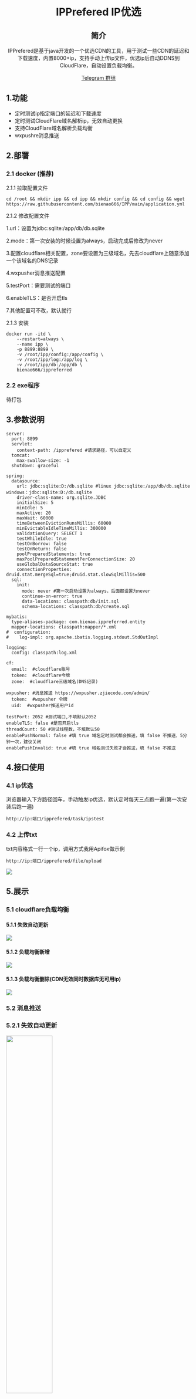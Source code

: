 <div align="center">

# IPPrefered IP优选

## 简介
IPPrefered是基于java开发的一个优选CDN的工具，用于测试一些CDN的延迟和下载速度，内置8000+ip，支持手动上传ip文件，优选ip后自动DDNS到CloudFlare，自动设置负载均衡。

[Telegram 群组](https://t.me/bienao_airport)
</div>

## 1.功能
* 定时测试ip指定端口的延迟和下载速度
* 定时测试CloudFlare域名解析ip，无效自动更换
* 支持CloudFlare域名解析负载均衡
* wxpushre消息推送

## 2.部署

###  2.1 docker (推荐)
2.1.1 拉取配置文件
```
cd /root && mkdir ipp && cd ipp && mkdir config && cd config && wget https://raw.githubusercontent.com/bienao666/IPP/main/application.yml
```
2.1.2 修改配置文件
 
 1.url：设置为jdbc:sqlite:/app/db/db.sqlite

 2.mode：第一次安装的时候设置为always，启动完成后修改为never

 3.配置cloudflare相关配置，zone要设置为三级域名，先去cloudflare上随意添加一个该域名的DNS记录

 4.wxpusher消息推送配置

 5.testPort：需要测试的端口

 6.enableTLS：是否开启tls

 7.其他配置可不改，默认就行


2.1.3 安装
```
docker run -itd \
	--restart=always \
	--name ipp \
	-p 8899:8899 \
	-v /root/ipp/config:/app/config \
	-v /root/ipp/log:/app/log \
	-v /root/ipp/db:/app/db \
	bienao666/ippreferred
```

### 2.2 exe程序
待打包

## 3.参数说明
```
server:
  port: 8899
  servlet:
    context-path: /ipprefered #请求路径，可以自定义
  tomcat:
    max-swallow-size: -1
  shutdown: graceful

spring:
  datasource:
    url: jdbc:sqlite:D:/db.sqlite #linux jdbc:sqlite:/app/db/db.sqlite  windows：jdbc:sqlite:D:/db.sqlite
    driver-class-name: org.sqlite.JDBC
    initialSize: 5
    minIdle: 5
    maxActive: 20
    maxWait: 60000
    timeBetweenEvictionRunsMillis: 60000
    minEvictableIdleTimeMillis: 300000
    validationQuery: SELECT 1
    testWhileIdle: true
    testOnBorrow: false
    testOnReturn: false
    poolPreparedStatements: true
    maxPoolPreparedStatementPerConnectionSize: 20
    useGlobalDataSourceStat: true
    connectionProperties: druid.stat.mergeSql=true;druid.stat.slowSqlMillis=500
  sql:
    init:
      mode: never #第一次启动设置为always，后面都设置为never
      continue-on-error: true
      data-locations: classpath:db/init.sql
      schema-locations: classpath:db/create.sql

mybatis:
  type-aliases-package: com.bienao.ippreferred.entity
  mapper-locations: classpath:mapper/*.xml
#  configuration:
#    log-impl: org.apache.ibatis.logging.stdout.StdOutImpl

logging:
  config: classpath:log.xml

cf:
  email:  #cloudflare账号
  token:  #cloudflare令牌
  zone:  #cloudflare三级域名(DNS记录)

wxpusher: #消息推送 https://wxpusher.zjiecode.com/admin/
  token:  #wxpusher 令牌
  uid:  #wxpusher推送用户id

testPort: 2052 #测试端口,不填默认2052
enableTLS: false #是否开启tls
threadCount: 50 #测试线程数，不填默认50
enablePushNormal: false #填 true 域名定时测试都会推送，填 false 不推送，5分钟一次，建议关闭
enablePushInvalid: true #填 true 域名测试失败才会推送，填 false 不推送
```
## 4.接口使用

### 4.1 ip优选
浏览器输入下方路径回车，手动触发ip优选，默认定时每天三点跑一遍(第一次安装后跑一遍)
```
http://ip:端口/ipprefered/task/ipstest
```

### 4.2 上传txt
txt内容格式一行一个ip，调用方式我用Apifox做示例

```
http://ip:端口/ipprefered/file/upload
```

<img src="https://pic.sl.al/gdrive/pic/2023-06-17/648dd275aa7e5.png">

## 5.展示

### 5.1 cloudflare负载均衡

#### 5.1.1 失效自动更新

<img src="https://pic.sl.al/gdrive/pic/2023-06-18/648f0d2658929.png">

#### 5.1.2 负载均衡新增

<img src="https://pic.sl.al/gdrive/pic/2023-06-18/648f0d278f7e7.png">

#### 5.1.3 负载均衡删除(CDN无效同时数据库无可用ip)

<img src="https://pic.sl.al/gdrive/pic/2023-06-18/648f14cd8c450.png">

### 5.2 消息推送

### 5.2.1 失效自动更新

<img width="50%" src="https://pic.sl.al/gdrive/pic/2023-06-18/648f1584001b5.jpg">

### 5.2.2 负载均衡新增



### 5.2.3 负载均衡删除(CDN无效同时数据库无可用ip)

<img width="50%" src="https://pic.sl.al/gdrive/pic/2023-06-18/648f1581def97.jpg">

## 6.常见问题

